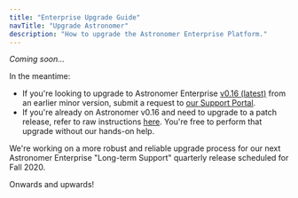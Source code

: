 ```yaml
---
title: "Enterprise Upgrade Guide"
navTitle: "Upgrade Astronomer"
description: "How to upgrade the Astronomer Enterprise Platform."
---
```


_Coming soon…_

In the meantime:

- If you're looking to upgrade to Astronomer Enterprise [v0.16 (latest)](astronomer.io/docs/enterprise/latest/resources/release-notes) from an earlier minor version, submit a request to [our Support Portal](support.astronomer.io).
- If you're already on Astronomer v0.16 and need to upgrade to a patch release, refer to raw instructions [here](https://github.com/astronomer/astro-docs/blob/main/enterprise/v0.16/06_manage-astronomer/05_upgrade-astronomer.md). You're free to perform that upgrade without our hands-on help.

We're working on a more robust and reliable upgrade process for our next Astronomer Enterprise "Long-term Support" quarterly release scheduled for Fall 2020.

Onwards and upwards!
